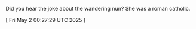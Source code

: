  
Did you hear the joke about the wandering nun? She was a roman catholic.
 
[ 
Fri May  2 00:27:29 UTC 2025
 ]

